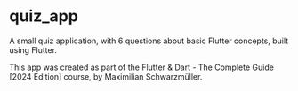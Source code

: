 # quiz_app

A small quiz application, with 6 questions about basic Flutter concepts, built using Flutter.

This app was created as part of the Flutter & Dart - The Complete Guide [2024 Edition] course, by Maximilian Schwarzmüller.
